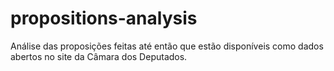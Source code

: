 # propositions-analysis
Análise das proposições feitas até então que estão disponíveis como dados abertos no site da Câmara dos Deputados.
